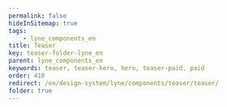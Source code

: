 ```yaml
---
permalink: false
hideInSitemap: true
tags: 
    - lyne_components_en
title: Teaser
key: teaser-folder-lyne_en
parent: lyne_components_en
keywords: teaser, teaser-hero, hero, teaser-paid, paid
order: 410
redirect: /en/design-system/lyne/components/teaser/teaser/
folder: true
---
```

